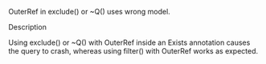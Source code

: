 OuterRef in exclude() or ~Q() uses wrong model.

Description

Using exclude() or ~Q() with OuterRef inside an Exists annotation causes the query to crash, whereas using filter() with OuterRef works as expected.